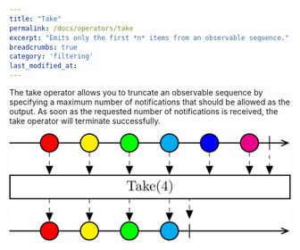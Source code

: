 ```yaml
---
title: "Take"
permalink: /docs/operators/take
excerpt: "Emits only the first *n* items from an observable sequence."
breadcrumbs: true
category: 'filtering'
last_modified_at: 
---
```


The take operator allows you to truncate an observable sequence by specifying a maximum number of notifications that should be allowed as the output. As soon as the requested number of notifications is received, the take operator will terminate successfully.

![Take operator](/assets/images/take.svg)
